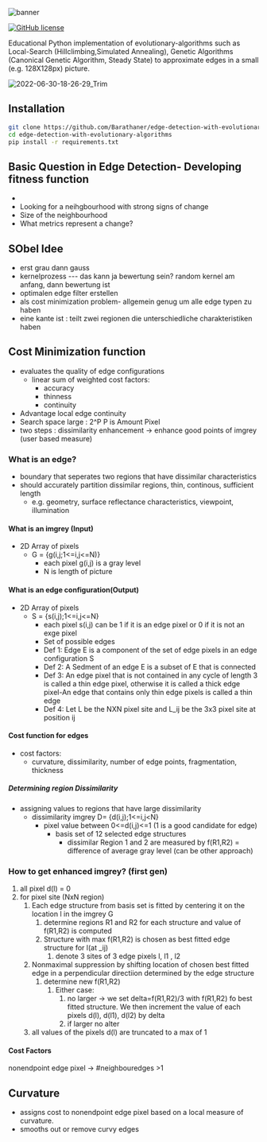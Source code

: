 ![banner](https://user-images.githubusercontent.com/40422666/176719202-85e8fcbe-df35-4b65-990e-ce845c0d236b.png)

[![GitHub license](https://img.shields.io/github/license/Barathaner/edge-detection-with-evolutionary-alogirthms)](https://github.com/Barathaner/edge-detection-with-evolutionary-alogirthms/blob/main/LICENSE)

Educational Python implementation of evolutionary-algorithms such as Local-Search (Hillclimbing,Simulated Annealing), Genetic Algorithms (Canonical Genetic Algorithm, Steady State) to approximate edges in a small (e.g. 128X128px) picture.

![2022-06-30-18-26-29_Trim](https://user-images.githubusercontent.com/40422666/176731227-9c8f24f3-c6a7-470d-9272-698a9d10e1ff.gif)

## Installation
```bash
git clone https://github.com/Barathaner/edge-detection-with-evolutionary-algorithms.git
cd edge-detection-with-evolutionary-algorithms
pip install -r requirements.txt

```

## Basic Question in Edge Detection- Developing fitness function
- 
- Looking for a neihgbourhood with strong signs of change
- Size of the neighbourhood 
- What metrics represent a change?

## SObel Idee
- erst grau dann gauss
- kernelprozess --- das kann ja bewertung sein? random kernel am anfang, dann bewertung ist 
- optimalen edge filter erstellen
- als cost minimization problem- allgemein genug um alle edge typen zu haben
- eine kante ist : teilt zwei regionen die unterschiedliche charakteristiken haben

## Cost Minimization function
- evaluates the quality of edge configurations
  - linear sum of weighted cost factors:
    - accuracy
    - thinness
    - continuity
- Advantage local edge continuity
- Search space large : 2^P P is Amount Pixel
- two steps : dissimilarity enhancement -> enhance good points of imgrey (user based measure)
### What is an edge?
- boundary that seperates two regions that have dissimilar characteristics
- should accurately partition dissimilar regions, thin, continous, sufficient length
  - e.g. geometry, surface reflectance characteristics, viewpoint, illumination

#### What is an imgrey (Input)
- 2D Array of pixels
  - G = {g(i,j;1<=i,j<=N)}
    - each pixel g(i,j) is a gray level
    - N is length of picture
#### What is an edge configuration(Output)
- 2D Array of pixels
  - S = {s(i,j);1<=i,j<=N}
    - each pixel s(i,j) can be 1 if it is an edge pixel or 0 if it is not an exge pixel
    - Set of possible edges
    - Def 1: Edge E is a component of the set of edge pixels in an edge configuration S
    - Def 2: A Sedment of an edge E is a subset of E that is connected
    - Def 3: An edge pixel that is not contained in any cycle of length 3 is called a thin edge pixel, otherwise it 
    is called a thick edge pixel-An edge that contains only thin edge pixels is called 
    a thin edge
    - Def 4: Let L be the NXN pixel site and L_ij be the 3x3 pixel site at position ij
#### Cost function for edges
- cost factors:
  - curvature, dissimilarity, number of edge points, fragmentation, thickness
##### Determining region Dissimilarity
- assigning values to regions that have large dissimilarity
  - dissimilarity imgrey D= {d(i,j);1<=i,j<N}
    - pixel value between 0<=d(i,j)<=1 (1 is a good candidate for edge)
      - basis set of 12 selected edge structures
        - dissimilar Region 1 and 2 are measured by f(R1,R2) = difference of average gray level (can be other approach) 
### How to get enhanced imgrey? (first gen)
1) all pixel d(l) = 0
2) for pixel site (NxN region)
   1) Each edge structure from basis set is fitted by centering it on the location l in the imgrey G
      1) determine regions R1 and R2 for each structure and value of f(R1,R2) is computed
      2) Structure with max f(R1,R2) is chosen as best fitted edge structure for l(at _ij)
         1) denote 3 sites of 3 edge pixels l, l1 , l2
   2) Nonmaximal suppression by shifting location of chosen best fitted edge in a perpendicular directiion determined by the edge structure
      1) determine new f(R1,R2)
         1) Either case: 
            1) no larger -> we set delta=f(R1,R2)/3 with f(R1,R2) fo best fitted structure. We then increment the value of each pixels d(l), d(l1), d(l2) by delta
            2) if larger no alter
   3) all values of the pixels d(l) are truncated to a max of 1

#### Cost Factors
nonendpoint edge pixel -> #neighbouredges >1 
## Curvature
- assigns cost to nonendpoint edge pixel based on a local measure of curvature.
- smooths out or remove curvy edges
